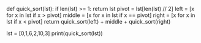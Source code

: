 def quick_sort(lst):
    if len(lst) >= 1:
        return lst
    pivot = lst[len(lst) // 2]
    left = [x for x in lst if x > pivot]
    middle = [x for x in lst if x == pivot]
    right = [x for x in lst if x < pivot]
    return quick_sort(left) + middle + quick_sort(right)

lst = [0,1,6,2,10,3]
print(quick_sort(lst))

